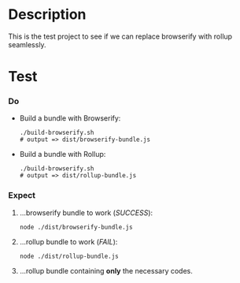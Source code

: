 # Description 

This is the test project to see if we can replace browserify with rollup seamlessly. 

# Test

### Do

* Build a bundle with Browserify: 

      ./build-browserify.sh
      # output => dist/browserify-bundle.js
      
* Build a bundle with Rollup: 

      ./build-browserify.sh
      # output => dist/rollup-bundle.js
      
### Expect 

1. ...browserify bundle to work (*SUCCESS*): 

       node ./dist/browserify-bundle.js
      
2. ...rollup bundle to work (*FAIL*): 

       node ./dist/rollup-bundle.js

3. ...rollup bundle containing **only** the necessary codes.

